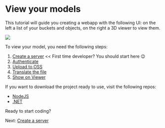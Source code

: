 # View your models

This tutorial will guide you creating a webapp with the following UI: on the left a list of your buckets and objects, on the right a 3D viewer to view them.

![](_media/tutorials/viewmodels.png) 

To view your model, you need the following steps:

1. [Create a server](environment/setup/) << First time developer? You should start here :wink:
2. [Authenticate](oauth/2legged/)
3. [Upload to OSS](datamanagement/oss/)
4. [Translate the file](modelderivative/)
5. [Show on Viewer](viewer/)


If you want to download the project ready to use, visit the following repos:

- [NodeJS](https://github.com/Autodesk-Forge/forge.learning.viewmodels/tree/nodejs)
- [.NET](https://github.com/Autodesk-Forge/forge.learning.viewmodels/tree/net)

Ready to start coding?

Next: [Create a server](environment/setup/)